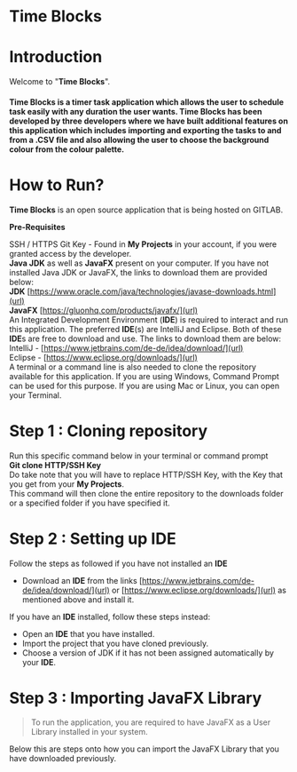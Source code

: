 **Time Blocks**
==============

**Introduction**
==============

Welcome to "**Time Blocks**".

<h4>Time Blocks is a timer task application which allows the user to schedule task easily with any duration the user wants.
Time Blocks has been developed by three developers where we have built additional features on this application which includes importing and exporting the tasks to and from a .CSV file and also allowing the user to choose the background colour from the colour palette. </h4>

How to Run?
=============

**Time Blocks** is an open source application that is being hosted on GITLAB.

**Pre-Requisites**

SSH / HTTPS Git Key - Found in **My Projects** in your account, if you were granted access by the developer.
<br>**Java JDK** as well as **JavaFX** present on your computer.
If you have not installed Java JDK or JavaFX, the links to download them are provided below: <br>
**JDK** [https://www.oracle.com/java/technologies/javase-downloads.html](url) <br>
**JavaFX** [https://gluonhq.com/products/javafx/](url) <br>
An Integrated Development Environment (**IDE**) is required to interact and run this application. The preferred **IDE**(s) are IntelliJ and Eclipse. Both of these **IDE**s are free to download and use. The links to download them are below: <br>
IntelliJ - [https://www.jetbrains.com/de-de/idea/download/](url) <br>
Eclipse - [https://www.eclipse.org/downloads/](url) <br>
A terminal or a command line is also needed to clone the repository available for this application. If you are using Windows, Command Prompt can be used for this purpose. If you are using Mac or Linux, you can open your Terminal. <br>


**Step 1 : Cloning repository**
=============================

Run this specific command below in your terminal or command prompt <br>
<strong>Git clone HTTP/SSH Key </strong> <br>
Do take note that you will have to replace HTTP/SSH Key, with the Key that you get from your **My Projects**. <br>
This command will then clone the entire repository to the downloads folder or a specified folder if you have specified it. <br>

**Step 2 : Setting up IDE**
===========================
Follow the steps as followed if you have not installed an **IDE**
- Download an **IDE** from the links [https://www.jetbrains.com/de-de/idea/download/](url) or [https://www.eclipse.org/downloads/](url) as mentioned above and install it.

If you have an **IDE** installed, follow these steps instead:
- Open an **IDE** that you have installed.
- Import the project that you have cloned previously.
- Choose a version of JDK if it has not been assigned automatically by your **IDE**.

**Step 3 : Importing JavaFX Library**
=====================================
> To run the application, you are required to have JavaFX as a User Library installed in your system.

Below this are steps onto how you can import the  JavaFX Library that you have downloaded previously. <br>

